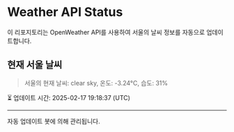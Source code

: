 
# Weather API Status

이 리포지토리는 OpenWeather API를 사용하여 서울의 날씨 정보를 자동으로 업데이트합니다.

## 현재 서울 날씨
> 서울의 현재 날씨: clear sky, 온도: -3.24°C, 습도: 31%

⏳ 업데이트 시간: 2025-02-17 19:18:37 (UTC)

---
자동 업데이트 봇에 의해 관리됩니다.
